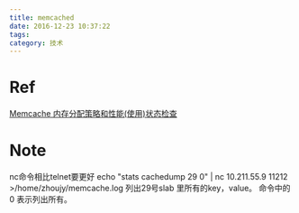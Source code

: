 ```yaml
---
title: memcached
date: 2016-12-23 10:37:22
tags:
category: 技术
---
```

# Ref
[Memcache 内存分配策略和性能(使用)状态检查](http://www.cnblogs.com/zhoujinyi/p/5554083.html)

# Note
nc命令相比telnet要更好
echo  "stats cachedump 29 0" | nc 10.211.55.9 11212 >/home/zhoujy/memcache.log
列出29号slab 里所有的key，value。 命令中的0 表示列出所有。